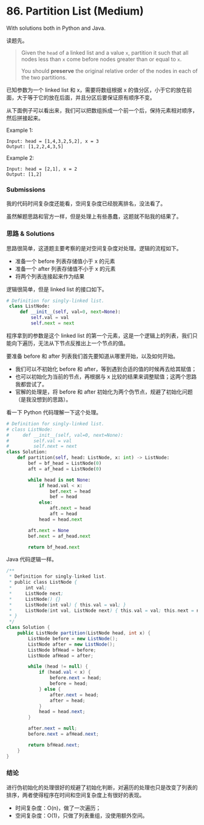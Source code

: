 # 86. Partition List (Medium)

With solutions both in Python and Java.

读题先。

> Given the `head` of a linked list and a value `x`, partition it such that all nodes less than `x` come before nodes greater than or equal to `x`.
>
> You should **preserve** the original relative order of the nodes in each of the two partitions.

已知参数为一个 linked list 和 x，需要将数组根据 x 的值分区，小于它的放在前面，大于等于它的放在后面，并且分区后要保证原有顺序不变。

从下面例子可以看出来，我们可以把数组拆成一个前一个后，保持元素相对顺序，然后拼接起来。

Example 1:

```console
Input: head = [1,4,3,2,5,2], x = 3
Output: [1,2,2,4,3,5]
```

Example 2:

```console
Input: head = [2,1], x = 2
Output: [1,2]
```

### Submissions

我的代码时间复杂度还能看，空间复杂度已经脱离排名，没法看了。

虽然解题思路和官方一样，但是处理上有些愚蠢，这题就不贴我的结果了。

### 思路 & Solutions

思路很简单，这道题主要考察的是对空间复杂度对处理。逻辑的流程如下。

- 准备一个 before 列表存储值小于 x 的元素
- 准备一个 after 列表存储值不小于 x 的元素
- 将两个列表连接起来作为结果

逻辑很简单，但是 linked list 的接口如下。

```python
# Definition for singly-linked list.
 class ListNode:
     def __init__(self, val=0, next=None):
         self.val = val
         self.next = next
```

程序拿到的参数是这个 linked list 的第一个元素，这是一个逻辑上的列表，我们只能向下遍历，无法从下节点反推出上一个节点的值。

要准备 before 和 after 列表我们首先要知道从哪里开始，以及如何开始。

- 我们可以不初始化 before 和 after，等到遇到合适的值的时候再去给其赋值；
- 也可以初始化为当前的节点，再根据与 x 比较的结果来调整赋值；这两个思路我都尝试了。
- 官解的处理是，将 before 和 after 初始化为两个伪节点，规避了初始化问题（是我没想到的思路）。

看一下 Python 代码理解一下这个处理。

```python
# Definition for singly-linked list.
# class ListNode:
#     def __init__(self, val=0, next=None):
#         self.val = val
#         self.next = next
class Solution:
    def partition(self, head: ListNode, x: int) -> ListNode:
        bef = bf_head = ListNode(0)
        aft = af_head = ListNode(0)

        while head is not None:
            if head.val < x:
                bef.next = head
                bef = head
            else:
                aft.next = head
                aft = head
            head = head.next

        aft.next = None
        bef.next = af_head.next

        return bf_head.next

```

Java 代码逻辑一样。

```java
/**
 * Definition for singly-linked list.
 * public class ListNode {
 *     int val;
 *     ListNode next;
 *     ListNode() {}
 *     ListNode(int val) { this.val = val; }
 *     ListNode(int val, ListNode next) { this.val = val; this.next = next; }
 * }
 */
class Solution {
    public ListNode partition(ListNode head, int x) {
        ListNode before = new ListNode();
        ListNode after = new ListNode();
        ListNode bfHead = before;
        ListNode afHead = after;

        while (head != null) {
            if (head.val < x) {
                before.next = head;
                before = head;
            } else {
                after.next = head;
                after = head;
            }
            head = head.next;
        }

        after.next = null;
        before.next = afHead.next;

        return bfHead.next;
    }
}
```

### 结论

进行伪初始化的处理很好的规避了初始化判断，对遍历的处理也只是改变了列表的排序，两者使得程序在时间和空间复杂度上有很好的表现。

- 时间复杂度：O(n)，做了一次遍历；
- 空间复杂度：O(1)，只做了列表重组，没使用额外空间。
